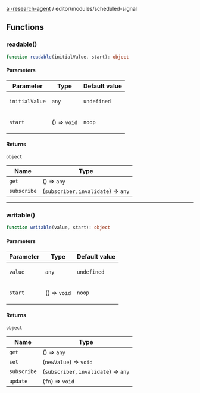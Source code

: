 [ai-research-agent](../../index.md) / editor/modules/scheduled-signal

## Functions

### readable()

```ts
function readable(initialValue, start): object
```

#### Parameters

<table>
<thead>
<tr>
<th>Parameter</th>
<th>Type</th>
<th>Default value</th>
</tr>
</thead>
<tbody>
<tr>
<td>

`initialValue`

</td>
<td>

`any`

</td>
<td>

`undefined`

</td>
</tr>
<tr>
<td>

`start`

</td>
<td>

() => `void`

</td>
<td>

`noop`

</td>
</tr>
</tbody>
</table>

#### Returns

`object`

| Name | Type |
| ------ | ------ |
| `get` | () => `any` |
| `subscribe` | (`subscriber`, `invalidate`) => `any` |

***

### writable()

```ts
function writable(value, start): object
```

#### Parameters

<table>
<thead>
<tr>
<th>Parameter</th>
<th>Type</th>
<th>Default value</th>
</tr>
</thead>
<tbody>
<tr>
<td>

`value`

</td>
<td>

`any`

</td>
<td>

`undefined`

</td>
</tr>
<tr>
<td>

`start`

</td>
<td>

() => `void`

</td>
<td>

`noop`

</td>
</tr>
</tbody>
</table>

#### Returns

`object`

| Name | Type |
| ------ | ------ |
| `get` | () => `any` |
| `set` | (`newValue`) => `void` |
| `subscribe` | (`subscriber`, `invalidate`) => `any` |
| `update` | (`fn`) => `void` |
